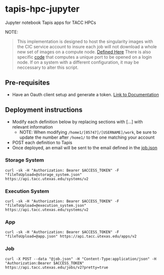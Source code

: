 # tapis-hpc-jupyter
Jupyter notebook Tapis apps for TACC HPCs

NOTE:
> This implementation is designed to host the singularity images with the CIC service account to insure each job will not download a whole new set of images on a compute node. [Defined Here](/frontera/storage_system.json#L15)  There is also specific [code](/frontera/src/get_port.py) that computes a unique port to be opened on a login node.  If on a system with a different configuration, it may be neccessary to alter this script.   

## Pre-requisites
- Have an Oauth client setup and generate a token. [Link to Documentation](https://tacc-cloud.readthedocs.io/projects/agave/en/latest/agave/introduction/tutorials.html#create-an-oauth-client)

## Deployment instructions
- Modify each definition below by replacing sections with [...] with relevant information
    - NOTE: When modifying `/home1/[05747]/[USERNAME]/work`, be sure to update the number after `/home1/` to the one matching your account
- POST each definition to Tapis
- Once deployed, an email will be sent to the email defined in the [job.json](/frontera/job.json)

### Storage System
```curl -sk -H "Authorization: Bearer $ACCESS_TOKEN" -F "fileToUpload=@storage_system.json" https://api.tacc.utexas.edu/systems/v2```

### Execution System
```curl -sk -H "Authorization: Bearer $ACCESS_TOKEN" -F "fileToUpload=@execution_system.json" https://api.tacc.utexas.edu/systems/v2```

### App
```curl -sk -H "Authorization: Bearer $ACCESS_TOKEN" -F "fileToUpload=@app.json" https://api.tacc.utexas.edu/apps/v2```

### Job
```curl -X POST --data "@job.json" -H "Content-Type:application/json" -H "Authorization:Bearer $ACCESS_TOKEN" https://api.tacc.utexas.edu/jobs/v2?pretty=true```
